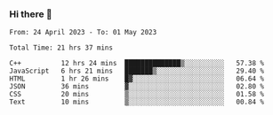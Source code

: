 ### Hi there 👋

<!--
**wangsy503/wangsy503** is a ✨ _special_ ✨ repository because its `README.md` (this file) appears on your GitHub profile.

Here are some ideas to get you started:

- 🔭 I’m currently working on ...
- 🌱 I’m currently learning ...
- 👯 I’m looking to collaborate on ...
- 🤔 I’m looking for help with ...
- 💬 Ask me about ...
- 📫 How to reach me: ...
- 😄 Pronouns: ...
- ⚡ Fun fact: ...
-->
<!--START_SECTION:waka-->

```text
From: 24 April 2023 - To: 01 May 2023

Total Time: 21 hrs 37 mins

C++          12 hrs 24 mins  ██████████████▒░░░░░░░░░░   57.38 %
JavaScript   6 hrs 21 mins   ███████▒░░░░░░░░░░░░░░░░░   29.40 %
HTML         1 hr 26 mins    █▓░░░░░░░░░░░░░░░░░░░░░░░   06.64 %
JSON         36 mins         ▓░░░░░░░░░░░░░░░░░░░░░░░░   02.80 %
CSS          20 mins         ▒░░░░░░░░░░░░░░░░░░░░░░░░   01.58 %
Text         10 mins         ▒░░░░░░░░░░░░░░░░░░░░░░░░   00.84 %
```

<!--END_SECTION:waka-->
